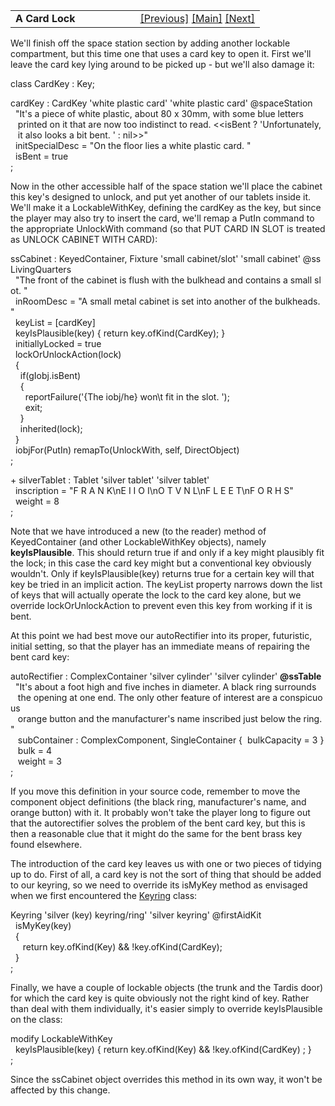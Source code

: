 <table width="100%" data-border="0" data-cellspacing="0"
data-cellpadding="3" data-bgcolor="#C0C0C0">
<colgroup>
<col style="width: 50%" />
<col style="width: 50%" />
</colgroup>
<tbody>
<tr>
<td style="text-align: left;"><strong>A Card Lock<br />
</strong></td>
<td style="text-align: right;"><a href="lever(2).htm">[Previous]</a> <a
href="generalintroduction.htm">[Main]</a> <a
href="fuse.htm">[Next]</a></td>
</tr>
</tbody>
</table>

  
We'll finish off the space station section by adding another lockable
compartment, but this time one that uses a card key to open it. First
we'll leave the card key lying around to be picked up - but we'll also
damage it:  
  
class CardKey : Key;  
  
cardKey : CardKey 'white plastic card' 'white plastic card' @spaceStation  
  "It's a piece of white plastic, about 80 x 30mm, with some blue letters  
   printed on it that are now too indistinct to read. \<\<isBent ? 'Unfortunately,  
   it also looks a bit bent. ' : nil\>\>"  
  initSpecialDesc = "On the floor lies a white plastic card. "  
  isBent = true  
;  
  
Now in the other accessible half of the space station we'll place the
cabinet this key's designed to unlock, and put yet another of our
tablets inside it. We'll make it a LockableWithKey, defining the cardKey
as the key, but since the player may also try to insert the card, we'll
remap a PutIn command to the appropriate UnlockWith command (so that PUT
CARD IN SLOT is treated as UNLOCK CABINET WITH CARD):  
  
ssCabinet : KeyedContainer, Fixture 'small cabinet/slot' 'small cabinet' @ssLivingQuarters  
  "The front of the cabinet is flush with the bulkhead and contains a small slot. "  
  inRoomDesc = "A small metal cabinet is set into another of the bulkheads. "  
  keyList = \[cardKey\]  
  keyIsPlausible(key) { return key.ofKind(CardKey); }  
  initiallyLocked = true  
  lockOrUnlockAction(lock)  
  {  
    if(gIobj.isBent)  
    {  
      reportFailure('{The iobj/he} won\\t fit in the slot. ');  
      exit;  
    }  
    inherited(lock);  
  }  
  iobjFor(PutIn) remapTo(UnlockWith, self, DirectObject)  
;  
  
+ silverTablet : Tablet 'silver tablet' 'silver tablet'  
  inscription = "F R A N K\nE I I O I\nO T V N L\nF L E E T\nF O R H S"  
  weight = 8  
;  
  
Note that we have introduced a new (to the reader) method of
KeyedContainer (and other LockableWithKey objects), namely
**keyIsPlausible**. This should return true if and only if a key might
plausibly fit the lock; in this case the card key might but a
conventional key obviously wouldn't. Only if keyIsPlausible(key) returns
true for a certain key will that key be tried in an implicit action. The
keyList property narrows down the list of keys that will actually
operate the lock to the card key alone, but we override
lockOrUnlockAction to prevent even this key from working if it is
bent.  
  
At this point we had best move our autoRectifier into its proper,
futuristic, initial setting, so that the player has an immediate means
of repairing the bent card key:  
  
autoRectifier : ComplexContainer 'silver cylinder' 'silver cylinder' **@ssTable**  
  "It's about a foot high and five inches in diameter. A black ring surrounds  
   the opening at one end. The only other feature of interest are a conspicuous  
   orange button and the manufacturer's name inscribed just below the ring. "  
   subContainer : ComplexComponent, SingleContainer {  bulkCapacity = 3 }  
   bulk = 4  
   weight = 3  
;  
  
If you move this definition in your source code, remember to move the
component object definitions (the black ring, manufacturer's name, and
orange button) with it. It probably won't take the player long to figure
out that the autorectifier solves the problem of the bent card key, but
this is then a reasonable clue that it might do the same for the bent
brass key found elsewhere.  
  
The introduction of the card key leaves us with one or two pieces of
tidying up to do. First of all, a card key is not the sort of thing that
should be added to our keyring, so we need to override its isMyKey
method as envisaged when we first encountered the [Keyring](keyring.htm)
class:  
  
Keyring 'silver (key) keyring/ring' 'silver keyring' @firstAidKit  
  isMyKey(key)  
  {    
     return key.ofKind(Key) && !key.ofKind(CardKey);  
  }  
;  
  
Finally, we have a couple of lockable objects (the trunk and the Tardis
door) for which the card key is quite obviously not the right kind of
key. Rather than deal with them individually, it's easier simply to
override keyIsPlausible on the class:  
  
modify LockableWithKey  
  keyIsPlausible(key) { return key.ofKind(Key) && !key.ofKind(CardKey) ; }  
;  
  
Since the ssCabinet object overrides this method in its own way, it
won't be affected by this change.  
  
